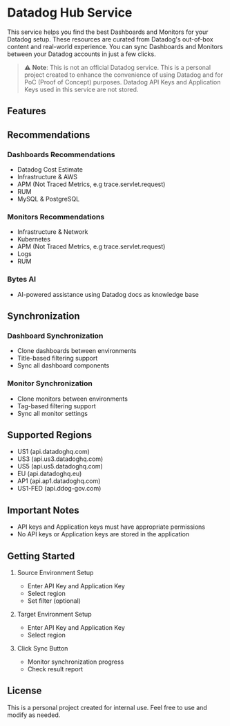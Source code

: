 # Datadog Hub Service

This service helps you find the best Dashboards and Monitors for your Datadog setup. These resources are curated from Datadog's out-of-box content and real-world experience. You can sync Dashboards and Monitors between your Datadog accounts in just a few clicks.

> ⚠️ **Note**: This is not an official Datadog service. This is a personal project created to enhance the convenience of using Datadog and for PoC (Proof of Concept) purposes. Datadog API Keys and Application Keys used in this service are not stored.

## Features

## Recommendations

### Dashboards Recommendations
- Datadog Cost Estimate
- Infrastructure & AWS
- APM (Not Traced Metrics, e.g trace.servlet.request)
- RUM
- MySQL & PostgreSQL

### Monitors Recommendations
- Infrastructure & Network
- Kubernetes
- APM (Not Traced Metrics, e.g trace.servlet.request)
- Logs
- RUM

### Bytes AI
- AI-powered assistance using Datadog docs as knowledge base

## Synchronization

### Dashboard Synchronization
- Clone dashboards between environments
- Title-based filtering support
- Sync all dashboard components

### Monitor Synchronization
- Clone monitors between environments
- Tag-based filtering support
- Sync all monitor settings

## Supported Regions
- US1 (api.datadoghq.com)
- US3 (api.us3.datadoghq.com)
- US5 (api.us5.datadoghq.com)
- EU (api.datadoghq.eu)
- AP1 (api.ap1.datadoghq.com)
- US1-FED (api.ddog-gov.com)

## Important Notes
- API keys and Application keys must have appropriate permissions
- No API keys or Application keys are stored in the application

## Getting Started

1. Source Environment Setup
   - Enter API Key and Application Key
   - Select region
   - Set filter (optional)

2. Target Environment Setup
   - Enter API Key and Application Key
   - Select region

3. Click Sync Button
   - Monitor synchronization progress
   - Check result report

## License

This is a personal project created for internal use. Feel free to use and modify as needed.